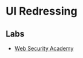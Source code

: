 # UI Redressing

## Labs
* [Web Security Academy](https://portswigger.net/web-security/clickjacking)
